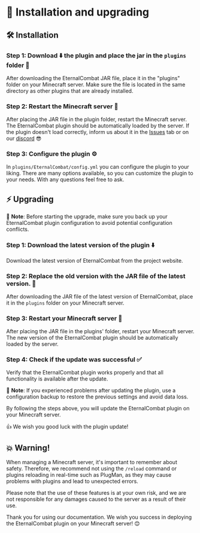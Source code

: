 # 🔧 Installation and upgrading

## 🛠️ Installation

### Step 1: Download ⬇️ the plugin and place the jar in the `plugins` folder 📂
After downloading the EternalCombat JAR file, place it in the "plugins" folder on your Minecraft server. Make sure the file is located in the same directory as other plugins that are already installed.

### Step 2: Restart the Minecraft server 🔄
After placing the JAR file in the plugin folder, restart the Minecraft server. The EternalCombat plugin should be automatically loaded by the server. If the plugin doesn't load correctly, inform us about it in the [Issues](https://github.com/EternalCodeTeam/EternalCombat/issues) tab or on our [discord](https://discord.gg/FQ7jmGBd6c) 😎

### Step 3: Configure the plugin ⚙️
In `plugins/EternalCombat/config.yml` you can configure the plugin to your liking. There are many options available, so you can customize the plugin to your needs. With any questions feel free to ask.

## ⚡ Upgrading
📝 **Note**: Before starting the upgrade, make sure you back up your EternalCombat plugin configuration to avoid potential configuration conflicts.

### Step 1: Download the latest version of the plugin ⬇️
Download the latest version of EternalCombat from the project website.

### Step 2: Replace the old version with the JAR file of the latest version. 💾
After downloading the JAR file of the latest version of EternalCombat, place it in the `plugins` folder on your Minecraft server.

### Step 3: Restart your Minecraft server 🔄
After placing the JAR file in the plugins' folder, restart your Minecraft server. The new version of the EternalCombat plugin should be automatically loaded by the server.

### Step 4: Check if the update was successful ✅
Verify that the EternalCombat plugin works properly and that all functionality is available after the update.

📝 **Note**: If you experienced problems after updating the plugin, use a configuration backup to restore the previous settings and avoid data loss.

By following the steps above, you will update the EternalCombat plugin on your Minecraft server.

👍 We wish you good luck with the plugin update!

## 💥 Warning!
When managing a Minecraft server, it's important to remember about safety. Therefore, we recommend not using the `/reload` command or plugins reloading in real-time such as PlugMan, as they may cause problems with plugins and lead to unexpected errors.

Please note that the use of these features is at your own risk, and we are not responsible for any damages caused to the server as a result of their use.

Thank you for using our documentation. We wish you success in deploying the EternalCombat plugin on your Minecraft server! 😊
